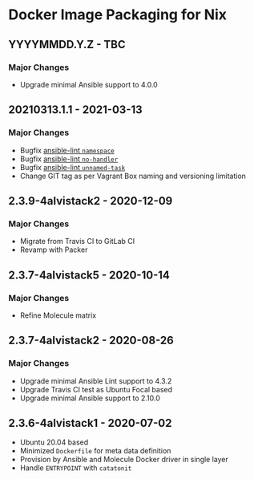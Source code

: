 # Docker Image Packaging for Nix

## YYYYMMDD.Y.Z - TBC

### Major Changes

  - Upgrade minimal Ansible support to 4.0.0

## 20210313.1.1 - 2021-03-13

### Major Changes

  - Bugfix [ansible-lint `namespace`](https://github.com/ansible-community/ansible-lint/pull/1451)
  - Bugfix [ansible-lint `no-handler`](https://github.com/ansible-community/ansible-lint/pull/1402)
  - Bugfix [ansible-lint `unnamed-task`](https://github.com/ansible-community/ansible-lint/pull/1413)
  - Change GIT tag as per Vagrant Box naming and versioning limitation

## 2.3.9-4alvistack2 - 2020-12-09

### Major Changes

  - Migrate from Travis CI to GitLab CI
  - Revamp with Packer

## 2.3.7-4alvistack5 - 2020-10-14

### Major Changes

  - Refine Molecule matrix

## 2.3.7-4alvistack2 - 2020-08-26

### Major Changes

  - Upgrade minimal Ansible Lint support to 4.3.2
  - Upgrade Travis CI test as Ubuntu Focal based
  - Upgrade minimal Ansible support to 2.10.0

## 2.3.6-4alvistack1 - 2020-07-02

  - Ubuntu 20.04 based
  - Minimized `Dockerfile` for meta data definition
  - Provision by Ansible and Molecule Docker driver in single layer
  - Handle `ENTRYPOINT` with `catatonit`

